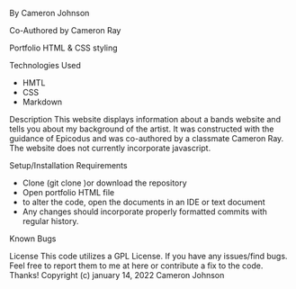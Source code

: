 By Cameron Johnson

Co-Authored by Cameron Ray

Portfolio  HTML & CSS styling

Technologies Used
* HMTL
* CSS
* Markdown

Description
This website displays information about a bands website and tells you about my background of the artist. It was constructed with the guidance of Epicodus and was co-authored by a classmate Cameron Ray. The website does not currently incorporate javascript.

Setup/Installation Requirements
* Clone (git clone )or download the repository
* Open portfolio HTML file 
* to alter the code, open the documents in an IDE or text document
* Any changes should incorporate properly formatted commits with regular history.

Known Bugs



License
This code utilizes a GPL License. If you have any issues/find bugs. Feel free to report them to me at here or contribute a fix to the code. Thanks!
Copyright (c) january 14, 2022 Cameron Johnson
